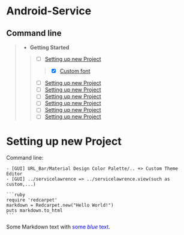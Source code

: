 # Android-Service
## Command line
> - **Getting Started**
>> - [ ] [Setting up new Project](#setting-up-new-project)
>>> - [x] [Custom font](#custom-font)
>> - [ ] [Setting up new Project](#setting-up-new-project)
>> - [ ] [Setting up new Project](#setting-up-new-project)
>> - [ ] [Setting up new Project](#setting-up-new-project)
>> - [ ] [Setting up new Project](#setting-up-new-project)
>> - [ ] [Setting up new Project](#setting-up-new-project)
>> - [ ] [Setting up new Project](#setting-up-new-project)
    
# Setting up new Project
Command line: 

    - [GUI] URL_Bar/Material Design Color Palette/.. +> Custom Theme Editor
    - [GUI] ../servicelawrence => ../servicelawrence.view(such as custom,...)
    
    ```ruby
    require 'redcarpet'
    markdown = Redcarpet.new("Hello World!")
    puts markdown.to_html
    ```

<p>Some Markdown text with <span style="color:blue">some <em>blue</em> text</span>.</p>
